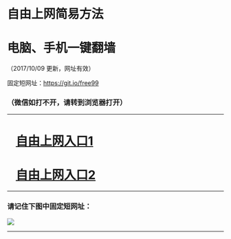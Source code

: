 ﻿# 自由上网简易方法

# 电脑、手机一键翻墙

（2017/10/09 更新，网址有效）

固定短网址：https://git.io/free99

### （微信如打不开，请转到浏览器打开）


***





# &nbsp;&nbsp; <a href="http://ft2289226022.fwq-tz-1001.info/fwqtz01.html?t=100900112466 " target="_blank">自由上网入口1</a>
# &nbsp;&nbsp; <a href="http://ft962021326.fwq-tz-1002.info/fwqtz02.html?t=100900119952 " target="_blank">自由上网入口2</a>
***

### 请记住下图中固定短网址：

<img src="https://s3-us-west-2.amazonaws.com/fwq-1001/yjfq-20170905okok.png" /> 


***

